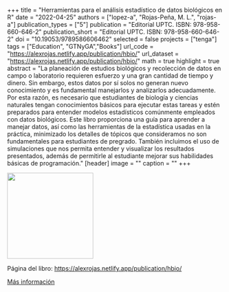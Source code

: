 +++
title = "Herramientas para el análisis estadístico de datos biológicos en R"
date = "2022-04-25"
authors = ["lopez-a", "Rojas-Peña, M. L.", "rojas-a"]
publication_types = ["5"]
publication = "Editorial UPTC. ISBN: 978-958-660-646-2"
publication_short = "Editorial UPTC. ISBN: 978-958-660-646-2"
doi = "10.19053/9789586606462"
selected = false
projects = ["tenga"]
tags = ["Education", "GTNyGA","Books"]
url_code = "https://alexrojas.netlify.app/publication/hbio/"
url_dataset = "https://alexrojas.netlify.app/publication/hbio/"
math = true
highlight = true
abstract = "La planeación de estudios biológicos y recolección de datos en campo o laboratorio requieren esfuerzo y una gran cantidad de tiempo y dinero. Sin embargo, estos datos por sí solos no generan nuevo conocimiento y es fundamental manejarlos y analizarlos adecuadamente. Por esta razón, es necesario que estudiantes de biología y ciencias naturales tengan conocimientos básicos para ejecutar estas tareas y estén preparados para entender modelos estadísticos comúnmente empleados con datos biológicos. Este libro proporciona una guía para aprender a manejar datos, así como las herramientas de la estadística usadas en la práctica, minimizado los detalles de tópicos que consideramos no son fundamentales para estudiantes de pregrado. También incluimos el uso de simulaciones que nos permita entender y visualizar los resultados presentados, además de permitirle al estudiante mejorar sus habilidades básicas de programación."
[header]
image = ""
caption = ""
+++


<img src="https://matematicas.netlify.com/img/HADB.png"  width="200"/>

Página del libro: https://alexrojas.netlify.app/publication/hbio/

[Más información](https://editorial.uptc.edu.co/)

<!--
<img src="https://simehbucket.s3.amazonaws.com/images/7a665c7977e7b9df2eee119f35d5bef9-medium.jpg" width=200>

<img src="https://simehbucket.s3.amazonaws.com/images/7a665c7977e7b9df2eee119f35ce433c-medium.jpg" width= 200>

[Más información](https://editorial.uptc.edu.co/gpd-la-arqueologia-matematica-9789586604956.html)
-->





